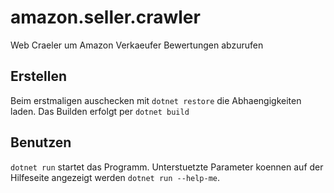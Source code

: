 # amazon.seller.crawler

Web Craeler um Amazon Verkaeufer Bewertungen abzurufen

## Erstellen

Beim erstmaligen auschecken mit `dotnet restore` die Abhaengigkeiten laden. Das Builden erfolgt per `dotnet build`

## Benutzen

`dotnet run` startet das Programm. Unterstuetzte Parameter koennen auf der Hilfeseite angezeigt werden `dotnet run --help-me`.
